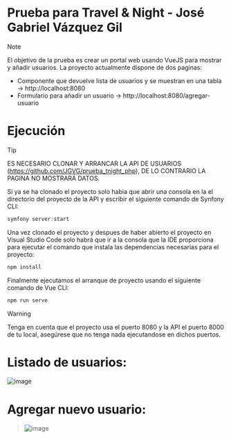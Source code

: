 # Prueba para Travel & Night - José Gabriel Vázquez Gil

> [!NOTE]
> El objetivo de la prueba es crear un portal web usando VueJS para mostrar y añadir usuarios.
> La proyecto actualmente dispone de dos paginas:
> - Componente que devuelve lista de usuarios y se muestran en una tabla -> http://localhost:8080
> - Formulario para añadir un usuario -> http://localhost:8080/agregar-usuario


# Ejecución

> [!TIP]
> ES NECESARIO CLONAR Y ARRANCAR LA API DE USUARIOS (https://github.com/JGVG/prueba_tnight_php), DE LO CONTRARIO LA PAGINA NO MOSTRARÁ DATOS.
>
> Si ya se ha clonado el proyecto solo habia que abrir una consola en la el directorio del proyecto de la API y escribir el siguiente comando de Synfony CLI:
> 
> ```js
> symfony server:start
> ```

Una vez clonado el proyecto y despues de haber abierto el proyecto en Visual Studio Code solo habrá que ir a la consola que la IDE proporciona para ejecutar el comando que instala las dependencias necesarias para el proyecto:

```js
npm install
```

Finalmente ejecutamos el arranque de proyecto usando el siguiente comando de Vue CLI:

```js
npm run serve
```


> [!WARNING]
> Tenga en cuenta que el proyecto usa el puerto 8080 y la API el puerto 8000 de tu local, asegúrese que no tenga nada ejecutandose en dichos puertos.


# Listado de usuarios:

![image](https://github.com/JGVG/prueba_tnight_vue/assets/37996973/8715e3cd-7e41-4822-9257-fbf53f58443a)

# Agregar nuevo usuario:

> ![image](https://github.com/JGVG/prueba_tnight_vue/assets/37996973/f6439d8d-a42c-4d68-90ac-fdd2fd7aa13f)


